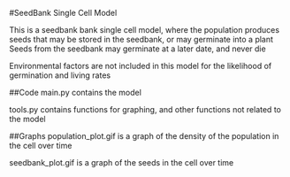 #SeedBank Single Cell Model

This is a seedbank bank single cell model, where the population produces seeds that may be stored in the seedbank, or may germinate into a plant
Seeds from the seedbank may germinate at a later date, and never die

Environmental factors are not included in this model for the likelihood of germination and living rates

##Code
main.py contains the model

tools.py contains functions for graphing, and other functions not related to the model

##Graphs
population_plot.gif is a graph of the density of the population in the cell over time

seedbank_plot.gif is a graph of the seeds in the cell over time
